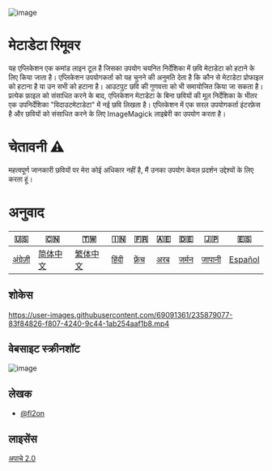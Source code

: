 ![image](https://github.com/user-attachments/assets/af677ca5-b660-4bb7-9421-fde3bf73dd7f)

# मेटाडेटा रिमूवर

यह एप्लिकेशन एक कमांड लाइन टूल है जिसका उपयोग चयनित निर्देशिका में छवि मेटाडेटा को हटाने के लिए किया जाता है। एप्लिकेशन उपयोगकर्ता को यह चुनने की अनुमति देता है कि कौन से मेटाडेटा प्रोफाइल को हटाना है या उन सभी को हटाना है। आउटपुट छवि की गुणवत्ता को भी समायोजित किया जा सकता है। प्रत्येक फ़ाइल को संसाधित करने के बाद, एप्लिकेशन मेटाडेटा के बिना छवियों की मूल निर्देशिका के भीतर एक उपनिर्देशिका "विदाउटमेटाडेटा" में नई छवि लिखता है। एप्लिकेशन में एक सरल उपयोगकर्ता इंटरफ़ेस है और छवियों को संसाधित करने के लिए ImageMagick लाइब्रेरी का उपयोग करता है।

# चेतावनी ⚠️

महत्वपूर्ण जानकारी छवियों पर मेरा कोई अधिकार नहीं है, मैं उनका उपयोग केवल प्रदर्शन उद्देश्यों के लिए करता हूं।

# अनुवाद

| 🇺🇸                   | 🇨🇳                    | 🇹🇼                    | 🇮🇳                  | 🇫🇷                    | 🇦🇪                | 🇩🇪                  | 🇯🇵                   | 🇪🇸                    |
| ---------------------- | ----------------------- | ----------------------- | --------------------- | ----------------------- | ------------------- | --------------------- | ---------------------- | ----------------------- |
| [अंग्रेज़ी](README.md) | [简体中文](README.zh-CN.md) | [繁体中文](README.zh-TW.md) | [हिंदी](README.hi.md) | [फ़्रेंच](README.fr.md) | [अरब](README.ar.md) | [जर्मन](README.de.md) | [जापानी](README.ja.md) | [Español](README.es.md) |

## शोकेस

<https://user-images.githubusercontent.com/69091361/235879077-83f84826-f807-4240-9c44-1ab254aaf1b8.mp4>

## वेबसाइट स्क्रीनशॉट

![image](https://github.com/user-attachments/assets/5dfaf64c-2672-4777-a78b-c222838a3de7)

## लेखक

-   [@fl2on](https://www.github.com/fl2on)

## लाइसेंस

[अपाचे 2.0](https://choosealicense.com/licenses/apache-2.0/)
